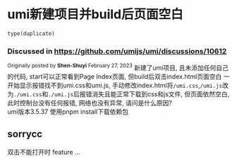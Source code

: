 # umi新建项目并build后页面空白

`type(duplicate)`

### Discussed in https://github.com/umijs/umi/discussions/10612

<div type='discussions-op-text'>

<sup>Originally posted by **Shen-Shuyi** February 27, 2023</sup>
新建了umi项目, 且未添加任何自己的代码, start可以正常看到Page Index页面, 但build后双击index.html页面空白
一开始显示报错找不到umi.css和umi.js, 手动修改index.html将`/umi.css`,`/umi.js`改为`./umi.css`和`./umi.js`后报错消失且能正常下载到css和js文件, 但页面依然空白, 此时控制台没有任何报错, 网络也没有异常, 请问是什么原因?  
umi版本3.5.37
使用pnpm install下载依赖包</div>

## sorrycc

双击不能打开时 feature ...
